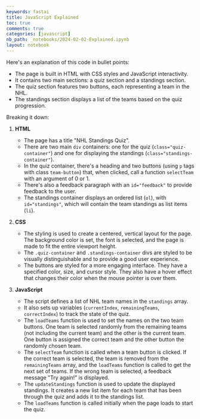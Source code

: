 ```yaml
---
keywords: fastai
title: JavaScript Explained
toc: true
comments: true
categories: [javascript]
nb_path: _notebooks/2024-02-02-Explained.ipynb
layout: notebook
---
```


<!--
#################################################
### THIS FILE WAS AUTOGENERATED! DO NOT EDIT! ###
#################################################
# file to edit: _notebooks/2024-02-02-Explained.ipynb
-->

<div class="container" id="notebook-container">
        
<div class="cell border-box-sizing text_cell rendered"><div class="inner_cell">
<div class="text_cell_render border-box-sizing rendered_html">
<p>Here's an explanation of this code in bullet points:</p>
<ul>
<li>The page is built in HTML with CSS styles and JavaScript interactivity.</li>
<li>It contains two main sections: a quiz section and a standings section.</li>
<li>The quiz section features two buttons, each representing a team in the NHL.</li>
<li>The standings section displays a list of the teams based on the quiz progression.</li>
</ul>
<p>Breaking it down:</p>
<ol>
<li><p><strong>HTML</strong></p>
<ul>
<li>The page has a title "NHL Standings Quiz".</li>
<li>There are two main <code>div</code> containers: one for the quiz (<code>class="quiz-container"</code>) and one for displaying the standings (<code>class="standings-container"</code>).</li>
<li>In the quiz container, there's a heading and two buttons (using <code>p</code> tags with class <code>team-button</code>) that, when clicked, call a function <code>selectTeam</code> with an argument of 0 or 1.</li>
<li>There's also a feedback paragraph with an <code>id="feedback"</code> to provide feedback to the user.</li>
<li>The standings container displays an ordered list (<code>ol</code>), with <code>id="standings"</code>, which will contain the team standings as list items (<code>li</code>).</li>
</ul>
</li>
<li><p><strong>CSS</strong></p>
<ul>
<li>The styling is used to create a centered, vertical layout for the page. The background color is set, the font is selected, and the page is made to fit the entire viewport height.</li>
<li>The <code>.quiz-container</code> and <code>.standings-container</code> divs are styled to be visually distinguishable and to provide a good user experience.</li>
<li>The buttons are styled for a more engaging interface. They have a specified color, size, and cursor style. They also have a hover effect that changes their color when the mouse pointer is over them.</li>
</ul>
</li>
<li><p><strong>JavaScript</strong></p>
<ul>
<li>The script defines a list of NHL team names in the <code>standings</code> array.</li>
<li>It also sets up variables (<code>currentIndex</code>, <code>remainingTeams</code>, <code>correctIndex</code>) to track the state of the quiz.</li>
<li>The <code>loadTeams</code> function is used to set the names on the two team buttons. One team is selected randomly from the remaining teams (not including the current team) and the other is the current team. One button is assigned the correct team and the other button the randomly chosen team.</li>
<li>The <code>selectTeam</code> function is called when a team button is clicked. If the correct team is selected, the team is removed from the <code>remainingTeams</code> array, and the <code>loadTeams</code> function is called to get the next set of teams. If the wrong team is selected, a feedback message "Try again!" is displayed.</li>
<li>The <code>updateStandings</code> function is used to update the displayed standings. It creates a new list item for each team that has been through the quiz and adds it to the standings list.</li>
<li>The <code>loadTeams</code> function is called initially when the page loads to start the quiz.</li>
</ul>
</li>
</ol>

</div>
</div>
</div>
</div>
 

